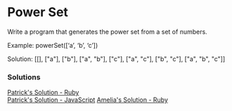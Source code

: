 Power Set
===

Write a program that generates the power set from a set of numbers.

Example:
powerSet([‘a’, ‘b’, ‘c’]) 

Solution: [[], ["a"], ["b"], ["a", "b"], ["c"], ["a", "c"], ["b", "c"], ["a", "b", "c"]]

### Solutions
[Patrick's Solution - Ruby](https://github.com/adowns01/Intro-to-Whiteboarding-DBC/blob/master/solutions/RecursionSolutions/ruby/power_set.rb)  
[Patrick's Solution - JavaScript](https://github.com/adowns01/Intro-to-Whiteboarding-DBC/blob/master/solutions/RecursionSolutions/js/powerSet.js)
[Amelia's Solution - Ruby](https://github.com/adowns01/Intro-to-Whiteboarding-DBC/blob/master/solutions/power-set-amelia.rb)
